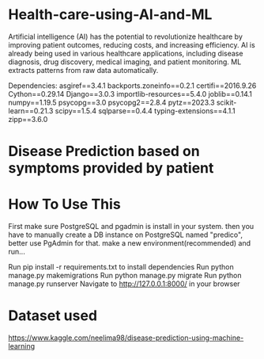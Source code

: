 # Health-care-using-AI-and-ML
Artificial intelligence (AI) has the potential to revolutionize healthcare by improving  patient outcomes, reducing costs, and increasing efficiency. AI is already being used in  various healthcare applications, including disease diagnosis, drug discovery, medical  imaging, and patient monitoring. ML extracts patterns from raw data automatically.  

Dependencies:
asgiref==3.4.1
backports.zoneinfo==0.2.1
certifi==2016.9.26
Cython==0.29.14
Django==3.0.3
importlib-resources==5.4.0
joblib==0.14.1
numpy==1.19.5
psycopg==3.0
psycopg2==2.8.4
pytz==2023.3
scikit-learn==0.21.3
scipy==1.5.4
sqlparse==0.4.4
typing-extensions==4.1.1
zipp==3.6.0


# Disease Prediction based on symptoms provided by patient
# How To Use This
First make sure PostgreSQL and pgadmin is install in your system. then you have to manually create a DB instance on PostgreSQL named "predico", better use PgAdmin for that. make a new environment(recommended) and run...

Run pip install -r requirements.txt to install dependencies
Run python manage.py makemigrations
Run python manage.py migrate
Run python manage.py runserver
Navigate to http://127.0.0.1:8000/ in your browser

# Dataset used
https://www.kaggle.com/neelima98/disease-prediction-using-machine-learning
